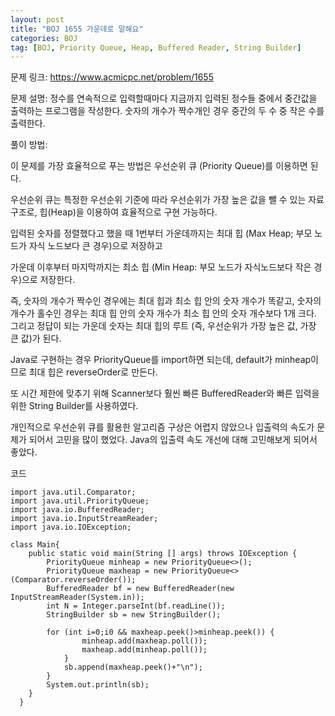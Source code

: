 ```yaml
---
layout: post
title: "BOJ 1655 가운데로 말해요"
categories: BOJ
tag: [BOJ, Priority Queue, Heap, Buffered Reader, String Builder]
---
```

문제 링크: https://www.acmicpc.net/problem/1655

문제 설명: 정수를 연속적으로 입력할때마다 지금까지 입력된 정수들 중에서 중간값을 출력하는 프로그램을 작성한다. 숫자의 개수가 짝수개인 경우 중간의 두 수 중 작은 수를 출력한다.

풀이 방법:

이 문제를 가장 효율적으로 푸는 방법은 우선순위 큐 (Priority Queue)를 이용하면 된다. 

우선순위 큐는 특정한 우선순위 기준에 따라 우선순위가 가장 높은 값을 뺄 수 있는 자료구조로, 힙(Heap)을 이용하여 효율적으로 구현 가능하다.

입력된 숫자를 정렬했다고 했을 때 1번부터 가운데까지는 최대 힙 (Max Heap; 부모 노드가 자식 노드보다 큰 경우)으로 저장하고

가운데 이후부터 마지막까지는 최소 힙 (Min Heap: 부모 노드가 자식노드보다 작은 경우)으로 저장한다.

즉, 숫자의 개수가 짝수인 경우에는 최대 힙과 최소 힙 안의 숫자 개수가 똑같고, 숫자의 개수가 홀수인 경우는 최대 힙 안의 숫자 개수가 최소 힙 안의 숫자 개수보다 1개 크다. 그리고 정답이 되는 가운데 숫자는 최대 힙의 루트 (즉, 우선순위가 가장 높은 값, 가장 큰 값)가 된다.

Java로 구현하는 경우 PriorityQueue를 import하면 되는데, default가 minheap이므로 최대 힙은 reverseOrder로 만든다.

또 시간 제한에 맞추기 위해 Scanner보다 훨씬 빠른 BufferedReader와 빠른 입력을 위한 String Builder를 사용하였다.

개인적으로 우선순위 큐를 활용한 알고리즘 구상은 어렵지 않았으나 입출력의 속도가 문제가 되어서 고민을 많이 했었다. Java의 입출력 속도 개선에 대해 고민해보게 되어서 좋았다.

코드

<pre>
<code>import java.util.Comparator;
import java.util.PriorityQueue;
import java.io.BufferedReader;
import java.io.InputStreamReader;
import java.io.IOException; 

class Main{
    public static void main(String [] args) throws IOException {
    	PriorityQueue<Integer> minheap = new PriorityQueue<>();
    	PriorityQueue<Integer> maxheap = new PriorityQueue<>(Comparator.reverseOrder());
    	BufferedReader bf = new BufferedReader(new InputStreamReader(System.in));
    	int N = Integer.parseInt(bf.readLine());
    	StringBuilder sb = new StringBuilder();
    	
    	for (int i=0;i<N;i++) {
    		int n = Integer.parseInt(bf.readLine());
    		if (maxheap.size() == minheap.size()) {
    			maxheap.add(n);
    		}
    		else {
    			minheap.add(n);
    		}
    		if (i>0 && maxheap.peek()>minheap.peek()) {
    			minheap.add(maxheap.poll());
    			maxheap.add(minheap.poll());
    		}
    		sb.append(maxheap.peek()+"\n");
    	}
    	System.out.println(sb); 
    }    
  }
